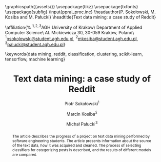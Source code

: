 ---
documentclass: pprai
title: "Text data mining: a case study of Reddit"
author: 
# - "Piotr Sokołowski$^{1[0009-0005-8181-6275]}$"
- "Piotr Sokołowski$^{1}$"
- "Marcin Kosiba$^{2}$"
- "Michał Pałucki$^{3}$"
numberSections: true
autoSectionLabels: true
codeBlockCaptions: true
bibliography:
- bibliografia.bib
- from-doi.bib
abstract: |
  The article describes the progress of a project on text data mining performed by software engineering students. The article presents information about the source of the text data, how it was acquired and cleaned. The process of selecting classifiers for categorizing posts is described, and the results of different models are compared.
header-includes:
- \graphicspath{{assets/}}
- \usepackage{tikz}
- \usepackage{txfonts}
- \usepackage{subfig}
- \input{pprai_proc.inc}
- \headauthor{P. Sokołowski, M. Kosiba and M. Pałucki}
- "\\headtitle{Text data mining: a case study of Reddit}"
- |
  \affiliation{%
    $^{1,2,3}$AGH University of Krakow\\
    Department of Applied Computer Science\\
    Al. Mickiewicza 30, 30-059 Kraków, Poland\\
    $^1$psokolowski@student.agh.edu.pl, $^2$mkosiba@student.agh.edu.pl, $^3$palucki@student.agh.edu.pl}
- \keywords{data mining, reddit, classification, clustering, scikit-learn, tensorflow, machine learning}
---